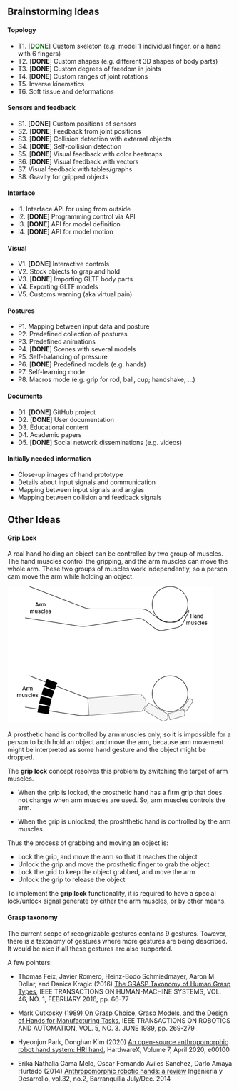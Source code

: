 ## Brainstorming Ideas

#### Topology
* T1. [**<span style="color: darkgreen">DONE</span>**] Custom skeleton (e.g. model 1 individual finger, or a hand with 6 fingers)
* T2. [**DONE**] Custom shapes (e.g. different 3D shapes of body parts)
* T3. [**DONE**] Custom degrees of freedom in joints
* T4. [**DONE**] Custom ranges of joint rotations
* T5. Inverse kinematics
* T6. Soft tissue and deformations

#### Sensors and feedback
* S1. [**DONE**] Custom positions of sensors
* S2. [**DONE**] Feedback from joint positions
* S3. [**DONE**] Collision detection with external objects
* S4. [**DONE**] Self-collision detection
* S5. [**DONE**] Visual feedback with color heatmaps
* S6. [**DONE**] Visual feedback with vectors
* S7. Visual feedback with tables/graphs
* S8. Gravity for gripped objects

#### Interface
* I1. Interface API for using from outside
* I2. [**DONE**] Programming control via API
* I3. [**DONE**] API for model definition
* I4. [**DONE**] API for model motion

#### Visual
* V1. [**DONE**] Interactive controls
* V2. Stock objects to grap and hold
* V3. [**DONE**] Importing GLTF body parts
* V4. Exporting GLTF models
* V5. Customs warning (aka virtual pain)

#### Postures
* P1. Mapping between input data and posture
* P2. Predefined collection of postures
* P3. Predefined animations
* P4. [**DONE**] Scenes with several models
* P5. Self-balancing of pressure
* P6. [**DONE**] Predefined models (e.g. hands)
* P7. Self-learning mode
* P8. Macros mode (e.g. grip for rod, ball, cup; handshake, ...)

#### Documents
* D1. [**DONE**] GitHub project
* D2. [**DONE**] User documentation
* D3. Educational content
* D4. Academic papers
* D5. [**DONE**] Social network disseminations (e.g. videos)

#### Initially needed information
* Close-up images of hand prototype
* Details about input signals and communication
* Mapping between input signals and angles
* Mapping between collision and feedback signals


## Other Ideas

#### Grip Lock

A real hand holding an object can be controlled by two group of muscles. The 
hand muscles control the gripping, and the arm muscles can move the whole arm.
These two groups of muscles work independently, so a person cam move the arm
while holding an object.

<img src="images/grip-lock.png">

A prosthetic hand is controlled by arm muscles only, so it is impossible for
a person to both hold an object and move the arm, because arm movement might be
interpreted as some hand gesture and the object might be dropped.

The **grip lock** concept resolves this problem by switching the target of
arm muscles.

* When the grip is locked, the prosthetic hand has a firm grip that does not
change when arm muscles are used. So, arm muscles controls the arm.

* When the grip is unlocked, the proshthetic hand is controlled by the arm
muscles.

Thus the process of grabbing and moving an object is:

* Lock the grip, and move the arm so that it reaches the object
* Unlock the grip and move the prosthetic finger to grab the object
* Lock the grid to keep the object grabbed, and move the arm
* Unlock the grip to release the object

To implement the **grip lock** functionality, it is required to have a special
lock/unlock signal generate by either the arm muscles, or by other means.


#### Grasp taxonomy

The current scope of recognizable gestures contains 9 gestures. Towever, there
is a taxonomy of gestures where more gestures are being described. It would be
nice if all these gestures are also supported.

A few pointers:

* Thomas Feix, Javier Romero, Heinz-Bodo Schmiedmayer, Aaron M. Dollar, and Danica Kragic
(2016) [The GRASP Taxonomy of Human Grasp Types](https://is.mpg.de/uploads_file/attachment/attachment/256/grasp_taxonomy.pdf),
IEEE TRANSACTIONS ON HUMAN-MACHINE SYSTEMS, VOL. 46, NO. 1, FEBRUARY 2016, pp. 66-77

* Mark Cutkosky (1989) [On Grasp Choice, Grasp Models, and the Design of Hands for Manufacturing Tasks](http://bdmlx.stanford.edu/twiki/pub/Seabed/LiteratureReview/Cutkosky_-_1989_-_On_Grasp_Choice_Grasp_Models_and_the_Design_of_Hands_for_Manufacturing_Tasks.pdf),
IEEE TRANSACTIONS ON ROBOTICS AND AUTOMATION, VOL. 5, NO. 3. JUNE 1989, pp. 269-279

* Hyeonjun Park, Donghan Kim (2020) [An open-source anthropomorphic robot hand system: HRI hand](https://www.sciencedirect.com/science/article/pii/S2468067220300092),
HardwareX, Volume 7, April 2020, e00100

* Erika Nathalia Gama Melo, Oscar Fernando Aviles Sanchez, Darlo Amaya Hurtado (2014) [Anthropomorphic robotic hands: a review](http://www.scielo.org.co/scielo.php?script=sci_arttext&pid=S0122-34612014000200007)
Ingeniería y Desarrollo, vol.32, no.2, Barranquilla July/Dec. 2014

